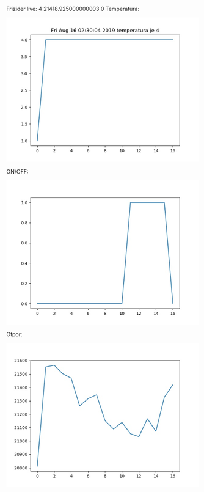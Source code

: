 Frizider live: 4
21418.925000000003 
0
Temperatura:

![alt text](https://raw.githubusercontent.com/matej14086/frizider/master/images/temp.jpg?)


ON/OFF:

![alt text](https://raw.githubusercontent.com/matej14086/frizider/master/images/status.jpg?)


Otpor:

![alt text](https://raw.githubusercontent.com/matej14086/frizider/master/images/otpor.jpg?)
